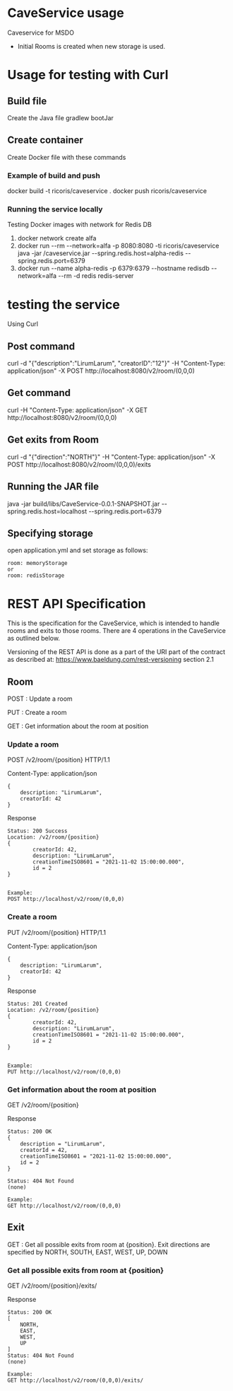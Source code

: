 # CaveService usage
Caveservice for MSDO

* Initial Rooms is created when new storage is used.

# Usage for testing with Curl

## Build file

Create the Java file
gradlew bootJar

## Create container
Create Docker file with these commands

### Example of build and push
docker build -t ricoris/caveservice .
docker push ricoris/caveservice

### Running the service locally
Testing Docker images with network for Redis DB
1. docker network create alfa
2. docker run --rm  --network=alfa -p 8080:8080  -ti ricoris/caveservice java -jar /caveservice.jar --spring.redis.host=alpha-redis --spring.redis.port=6379
3. docker run --name alpha-redis -p 6379:6379 --hostname redisdb --network=alfa --rm -d redis redis-server

# testing the service

Using Curl

## Post command
curl -d "{\"description\":\"LirumLarum\", \"creatorID\":\"12\"}" -H "Content-Type: application/json" -X POST http://localhost:8080/v2/room/(0,0,0)
## Get command
curl  -H "Content-Type: application/json" -X GET http://localhost:8080/v2/room/(0,0,0)

## Get exits from Room 

curl -d "{\"direction\":\"NORTH\"}" -H "Content-Type: application/json" -X POST http://localhost:8080/v2/room/(0,0,0)/exits


## Running the JAR file

java -jar build/libs/CaveService-0.0.1-SNAPSHOT.jar --spring.redis.host=localhost --spring.redis.port=6379

## Specifying storage
open application.yml and set storage as follows:

    room: memoryStorage 
    or 
    room: redisStorage
# REST API Specification
This is the specification for the CaveService, which is intended to
handle rooms and exits to those rooms. There are 4 operations in the
CaveService as outlined below.

Versioning of the REST API is done as a part of the URI part of
the contract as described at: https://www.baeldung.com/rest-versioning
section 2.1

## Room
POST	: Update a room

PUT     : Create a room

GET		: Get information about the room at position

### Update a room
POST /v2/room/{position} HTTP/1.1

Content-Type: application/json

	{
		description: "LirumLarum",
		creatorId: 42
	}

Response

	Status: 200 Success
	Location: /v2/room/{position}
	{
			creatorId: 42,
			description: "LirumLarum",
			creationTimeISO8601 = "2021-11-02 15:00:00.000",
			id = 2
	}

	
	Example:
	POST http://localhost/v2/room/(0,0,0)

### Create a room
PUT /v2/room/{position} HTTP/1.1

Content-Type: application/json

	{
		description: "LirumLarum",
		creatorId: 42
	}

Response

	Status: 201 Created
	Location: /v2/room/{position}
	{
			creatorId: 42,
			description: "LirumLarum",
			creationTimeISO8601 = "2021-11-02 15:00:00.000",
			id = 2
	}

	
	Example:
	PUT http://localhost/v2/room/(0,0,0)
### Get information about the room at position
GET /v2/room/{position}

Response

	Status: 200 OK
	{
	    description = "LirumLarum",
		creatorId = 42,
		creationTimeISO8601 = "2021-11-02 15:00:00.000",
		id = 2
	}
	
	Status: 404 Not Found
	(none)

	Example:
	GET http://localhost/v2/room/(0,0,0)
## Exit
GET		: Get all possible exits from room at {position}. Exit directions are specified by NORTH, SOUTH, EAST, WEST, UP, DOWN

### Get all possible exits from room at {position}
GET /v2/room/{position}/exits/

Response

	Status: 200 OK
	[
		NORTH,
		EAST,
		WEST,
		UP
	]	 
	Status: 404 Not Found
	(none)
	
	Example:
	GET http://localhost/v2/room/(0,0,0)/exits/
